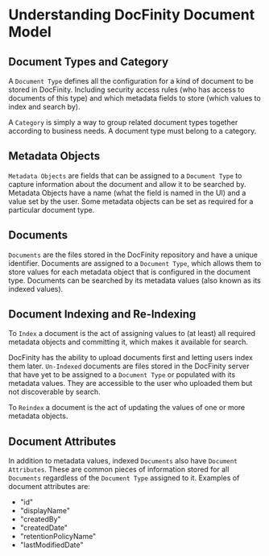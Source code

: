 # Understanding DocFinity Document Model

## Document Types and Category

A `Document Type` defines all the configuration for a kind of document to be stored in DocFinity. Including security access rules (who has access to documents of this type) and which metadata fields to store (which values to index and search by).

A `Category` is simply a way to group related document types together according to business needs. A document type must belong to a category.


## Metadata Objects

`Metadata Objects` are fields that can be assigned to a `Document Type` to capture information about the document and allow it to be searched by. Metadata Objects have a name (what the field is named in the UI) and a value set by the user. Some metadata objects can be set as required for a particular document type.

## Documents

`Documents` are the files stored in the DocFinity repository and have a unique identifier. Documents are assigned to a `Document Type`, which allows them to store values for each metadata object that is configured in the document type. Documents can be searched by its metadata values (also known as its indexed values).

## Document Indexing and Re-Indexing

To `Index` a document is the act of assigning values to (at least) all required metadata objects and committing it, which makes it available for search.

DocFinity has the ability to upload documents first and letting users index them later. `Un-Indexed` documents are files stored in the DocFinity server that have yet to be assigned to a `Document Type` or populated with its metadata values. They are accessible to the user who uploaded them but not discoverable by search.

To `Reindex` a document is the act of updating the values of one or more metadata objects.

## Document Attributes

In addition to metadata values, indexed `Documents` also have `Document Attributes`. These are common pieces of information stored for all `Documents` regardless of the `Document Type` assigned to it. Examples of document attributes are:

- "id"
- "displayName"
- "createdBy"
- "createdDate"
- "retentionPolicyName"
- "lastModifiedDate"
